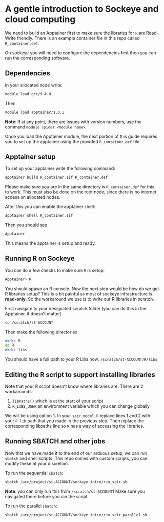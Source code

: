 # A gentle introduction to Sockeye and cloud computing

We need to build an Apptainer first to make sure the libraries for `R` are Read-Write friendly. There is an example container file in this repo called `R_container.def`. 

On sockeye you will need to configure the dependencies first then you can run the corresponding software.

## Dependencies

In your allocated node write:

```bash
module load gcc/9.4.0
```

Then

```bash
module load apptainer/1.3.1
```

**Note**: If at any point, there are issues with version numbers, use the command `module spider <module name>`.

Once you load the Apptainer module, the next portion of this guide requires you to set up the apptainer using the provided `R_container.def` file:

## Apptainer setup

To set up your apptainer write the following command:

```bash
apptainer build R_container.sif R_container.def
```

Please make sure you are in the same directory is `R_container.def` for this to work. This must also be done on the root node, since there is no internet access on allocated nodes.

After this you can enable the apptainer shell:

```bash
apptainer shell R_container.sif
```

Then you should see

```bash
Apptainer
```

This means the apptainer is setup and ready.

## Running R on Sockeye

You can do a few checks to make sure `R` is setup:

```bash
Apptainer> R
```

You should spawn an R console. Now the next step would be how do we get R libraries setup? This is a bit painful as most of sockeye infrastructure is **read-only**. So the workaround we use is to write our R libraries in scratch.

First navigate to your designated scratch folder (you can do this in the Apptainer, it doesn't matter)

```bash
cd /scratch/st-ACCOUNT
```

Then make the following directories

```bash
mkdir R
cd R
mkdir libs
```

You should have a full path to your R Libs now: `/scratch/st-ACCOUNT/R/libs`

## Editing the R script to support installing libraries

Note that your R script doesn't know where libraries are. There are 2 workarounds:

1. `libPaths()` which is at the start of your script
2. `R_LIBS_USER` an environment variable which you can change globally

We will be using option 1. In your `seir_model.R` replace lines 1 and 2 with your `R lib` path that you made in the previous step. Then replace the corresponding libpaths line so `R` has a way of accessing the libraries.

## Running SBATCH and other jobs

Now that we have made it to the end of our arduous setup, we can run `sbatch` and shell scripts. This repo comes with custom scripts, you can modify these at your discretion.

To run the sequential `sbatch`:

```bash
sbatch /arc/project/st-ACCOUNT/sockeye-intro/run_seir.sh
```

**Note**: you can only run this from `/scratch/st-ACCOUNT`! Make sure you navigated there before you ran the script.

To run the parallel `sbatch`:

```bash
sbatch /arc/project/st-ACCOUNT/sockeye-intro/run_seir_parallel.sh
```
